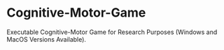 # Cognitive-Motor-Game
Executable Cognitive-Motor Game for Research Purposes (Windows and MacOS Versions Available).
